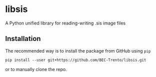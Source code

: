 # libsis
A Python unified library for reading-writing .sis image files

## Installation
The recommended way is to install the package from GitHub using `pip`

    pip install --user git+https://github.com/BEC-Trento/libsis.git

or to manually clone the repo.
